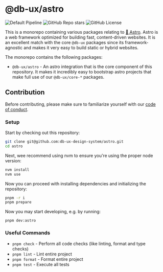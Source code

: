 # @db-ux/astro

![Default Pipeline](https://github.com/db-ux-design-system/astro/actions/workflows/default.yml/badge.svg)
![GitHub Repo stars](https://img.shields.io/github/stars/db-ux-design-system/astro)
![GitHub License](https://img.shields.io/github/license/db-ux-design-system/astro)

This is a monorepo containing various packages relating to [🚀 Astro](https://astro.build/). Astro is a web framework optimized for building fast, content-driven websites. It is an excellent match with the core `@db-ux` packages since its framework-agnostic and makes it very easy to build static or hybrid websites.

The monorepo contains the following packages:

- `@db-ux/astro` - An astro integration that is the core component of this repository. It makes it incredibly easy to bootstrap astro projects that make full use of our `@db-ux/core-*` packages.

## Contribution

Before contributing, please make sure to familiarize yourself with our [code of conduct](CODE-OF-CONDUCT.md).

### Setup

Start by checking out this repository:

```bash
git clone git@github.com:db-ux-design-system/astro.git
cd astro
```

Next, wee recommend using nvm to ensure you're using the proper node version:

```bash
nvm install
nvm use
```

Now you can proceed with installing dependencies and initializing the repository:

```bash
pnpm -r i
pnpm prepare
```

Now you may start developing, e.g. by running:

```bashe
pnpm dev:astro
```

### Useful Commands

- `pnpm check` - Perform all code checks (like linting, format and type checks)
- `pnpm lint` - Lint entire project
- `pnpm format` - Format entire project
- `pnpm test` - Execute all tests
